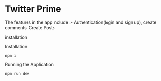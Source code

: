 # Twitter Prime

The features in the app include :- Authentication(login and sign up), create comments, Create Posts

installation

Installation

`npm i`

Running the Application

`npm run dev`

